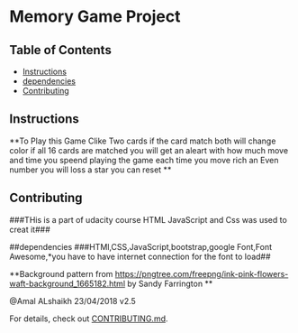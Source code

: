 # Memory Game Project

## Table of Contents

* [Instructions](#instructions)
* [dependencies](#dependencies)
* [Contributing](#contributing)

## Instructions
 **To Play this Game Clike  Two cards if the card match both will change color  if all 16 cards are matched you will get an aleart with how much move and time you speend playing the game each time you move rich an Even number you will loss a star  you can reset  **

## Contributing
###THis is a part of udacity  course HTML JavaScript and Css was used to creat it###

##dependencies
###HTMl,CSS,JavaScript,bootstrap,google Font,Font Awesome,*you have to have internet connection for the font to load## 

**Background pattern from https://pngtree.com/freepng/ink-pink-flowers-waft-background_1665182.html by Sandy Farrington **

@Amal ALshaikh 23/04/2018 v2.5

For details, check out [CONTRIBUTING.md](CONTRIBUTING.md).
